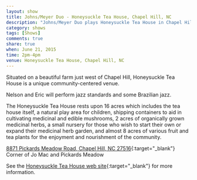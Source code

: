 ```yaml
---
layout: show
title: Johns/Meyer Duo - Honeysuckle Tea House, Chapel Hill, NC
description: "Johns/Meyer Duo plays Honeysuckle Tea House in Chapel Hill, NC"
category: shows
tags: [Shows]
comments: true
share: true
when: June 21, 2015
time: 2pm-4pm
venue: Honeysuckle Tea House, Chapel Hill, NC
---
```


Situated on a beautiful farm just west of Chapel Hill, Honeysuckle Tea House is a unique community-centered venue.

Nelson and Eric will perform jazz standards and some Brazilian jazz.

The Honeysuckle Tea House rests upon 16 acres which includes the tea house itself, a natural play area for children, shipping containers to aid in cultivating medicinal and edible mushrooms,  2 acres of organically grown medicinal herbs, a small nursery for those who wish to start their own or expand their medicinal herb garden, and almost 8 acres of various fruit and tea plants for the enjoyment and nourishment of the community.

[8871 Pickards Meadow Road, Chapel Hill, NC 27516](https://www.google.com/maps/place/8871+Pickards+Meadow+Rd,+Chapel+Hill,+NC+27516){:target="_blank"}
<br/>
Corner of Jo Mac and Pickards Meadow

See the [Honeysuckle Tea House web site](https://www.honeysuckleteahouse.com){:target="_blank"} for more information.
